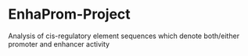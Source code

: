 # EnhaProm-Project
Analysis of cis-regulatory element sequences which denote both/either promoter and enhancer activity
